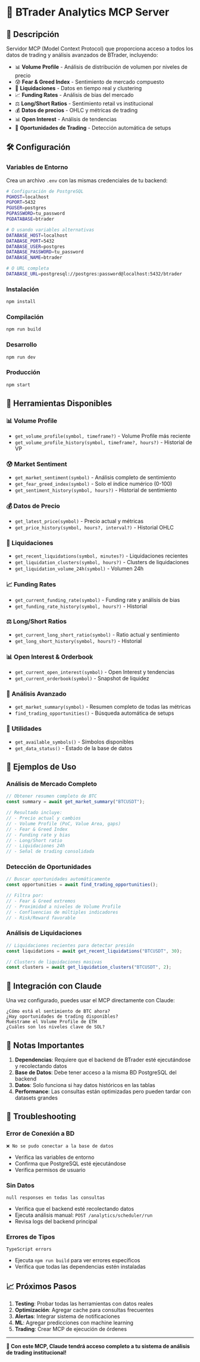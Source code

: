 # 🚀 BTrader Analytics MCP Server

## 📖 Descripción

Servidor MCP (Model Context Protocol) que proporciona acceso a todos los datos de trading y análisis avanzados de BTrader, incluyendo:

- 📊 **Volume Profile** - Análisis de distribución de volumen por niveles de precio
- 😰 **Fear & Greed Index** - Sentimiento de mercado compuesto 
- 💸 **Liquidaciones** - Datos en tiempo real y clustering
- 📈 **Funding Rates** - Análisis de bias del mercado
- ⚖️ **Long/Short Ratios** - Sentimiento retail vs institucional
- 💰 **Datos de precios** - OHLC y métricas de trading
- 📊 **Open Interest** - Análisis de tendencias
- 🎯 **Oportunidades de Trading** - Detección automática de setups

## 🛠️ Configuración

### Variables de Entorno

Crea un archivo `.env` con las mismas credenciales de tu backend:

```bash
# Configuración de PostgreSQL
PGHOST=localhost
PGPORT=5432
PGUSER=postgres
PGPASSWORD=tu_password
PGDATABASE=btrader

# O usando variables alternativas
DATABASE_HOST=localhost
DATABASE_PORT=5432
DATABASE_USER=postgres
DATABASE_PASSWORD=tu_password
DATABASE_NAME=btrader

# O URL completa
DATABASE_URL=postgresql://postgres:password@localhost:5432/btrader
```

### Instalación

```bash
npm install
```

### Compilación

```bash
npm run build
```

### Desarrollo

```bash
npm run dev
```

### Producción

```bash
npm start
```

## 🧰 Herramientas Disponibles

### 📊 Volume Profile

- `get_volume_profile(symbol, timeframe?)` - Volume Profile más reciente
- `get_volume_profile_history(symbol, timeframe?, hours?)` - Historial de VP

### 😰 Market Sentiment

- `get_market_sentiment(symbol)` - Análisis completo de sentimiento
- `get_fear_greed_index(symbol)` - Solo el índice numérico (0-100)
- `get_sentiment_history(symbol, hours?)` - Historial de sentimiento

### 💰 Datos de Precio

- `get_latest_price(symbol)` - Precio actual y métricas
- `get_price_history(symbol, hours?, interval?)` - Historial OHLC

### 💸 Liquidaciones

- `get_recent_liquidations(symbol, minutes?)` - Liquidaciones recientes
- `get_liquidation_clusters(symbol, hours?)` - Clusters de liquidaciones
- `get_liquidation_volume_24h(symbol)` - Volumen 24h

### 📈 Funding Rates

- `get_current_funding_rate(symbol)` - Funding rate y análisis de bias
- `get_funding_rate_history(symbol, hours?)` - Historial

### ⚖️ Long/Short Ratios

- `get_current_long_short_ratio(symbol)` - Ratio actual y sentimiento
- `get_long_short_history(symbol, hours?)` - Historial

### 📊 Open Interest & Orderbook

- `get_current_open_interest(symbol)` - Open Interest y tendencias
- `get_current_orderbook(symbol)` - Snapshot de liquidez

### 🎯 Análisis Avanzado

- `get_market_summary(symbol)` - Resumen completo de todas las métricas
- `find_trading_opportunities()` - Búsqueda automática de setups

### 🔧 Utilidades

- `get_available_symbols()` - Símbolos disponibles
- `get_data_status()` - Estado de la base de datos

## 🎯 Ejemplos de Uso

### Análisis de Mercado Completo

```javascript
// Obtener resumen completo de BTC
const summary = await get_market_summary("BTCUSDT");

// Resultado incluye:
// - Precio actual y cambios
// - Volume Profile (PoC, Value Area, gaps)
// - Fear & Greed Index
// - Funding rate y bias
// - Long/Short ratio
// - Liquidaciones 24h
// - Señal de trading consolidada
```

### Detección de Oportunidades

```javascript
// Buscar oportunidades automáticamente
const opportunities = await find_trading_opportunities();

// Filtra por:
// - Fear & Greed extremos
// - Proximidad a niveles de Volume Profile
// - Confluencias de múltiples indicadores
// - Risk/Reward favorable
```

### Análisis de Liquidaciones

```javascript
// Liquidaciones recientes para detectar presión
const liquidations = await get_recent_liquidations("BTCUSDT", 30);

// Clusters de liquidaciones masivas
const clusters = await get_liquidation_clusters("BTCUSDT", 2);
```

## 🔗 Integración con Claude

Una vez configurado, puedes usar el MCP directamente con Claude:

```
¿Cómo está el sentimiento de BTC ahora?
¿Hay oportunidades de trading disponibles?
Muéstrame el Volume Profile de ETH
¿Cuáles son los niveles clave de SOL?
```

## 🚨 Notas Importantes

1. **Dependencias**: Requiere que el backend de BTrader esté ejecutándose y recolectando datos
2. **Base de Datos**: Debe tener acceso a la misma BD PostgreSQL del backend
3. **Datos**: Solo funciona si hay datos históricos en las tablas
4. **Performance**: Las consultas están optimizadas pero pueden tardar con datasets grandes

## 🔧 Troubleshooting

### Error de Conexión a BD
```
❌ No se pudo conectar a la base de datos
```
- Verifica las variables de entorno
- Confirma que PostgreSQL esté ejecutándose
- Verifica permisos de usuario

### Sin Datos
```
null responses en todas las consultas
```
- Verifica que el backend esté recolectando datos
- Ejecuta análisis manual: `POST /analytics/scheduler/run`
- Revisa logs del backend principal

### Errores de Tipos
```
TypeScript errors
```
- Ejecuta `npm run build` para ver errores específicos
- Verifica que todas las dependencias estén instaladas

## 📈 Próximos Pasos

1. **Testing**: Probar todas las herramientas con datos reales
2. **Optimización**: Agregar cache para consultas frecuentes
3. **Alertas**: Integrar sistema de notificaciones
4. **ML**: Agregar predicciones con machine learning
5. **Trading**: Crear MCP de ejecución de órdenes

---

**🎯 Con este MCP, Claude tendrá acceso completo a tu sistema de análisis de trading institucional!** 